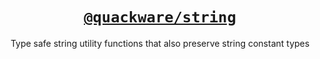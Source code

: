 <h1 align="center">
  <a href="https://github.com/quackware/string">
    <code>@quackware/string</code>
  </a>
</h1>

<p align="center">Type safe string utility functions that also preserve string constant types</p>
